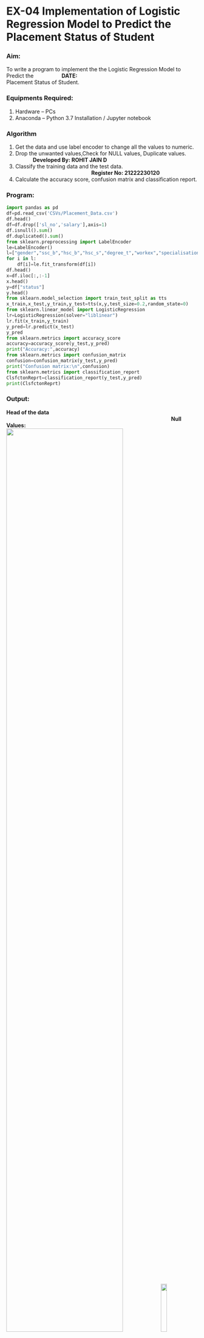 # EX-04 Implementation of Logistic Regression Model to Predict the Placement Status of Student
### Aim:
To write a program to implement the the Logistic Regression Model to Predict the &emsp;&emsp;&emsp;&emsp;&emsp;**DATE:** <br>Placement Status of Student.
### Equipments Required:
1. Hardware – PCs
2. Anaconda – Python 3.7 Installation / Jupyter notebook
### Algorithm
1. Get the data and use label encoder to change all the values to numeric.
2. Drop the unwanted values,Check for NULL values, Duplicate values. &emsp;&emsp;&emsp; **Developed By: ROHIT JAIN D**
3. Classify the training data and the test data. &emsp;&emsp;&emsp;&emsp;&emsp;&emsp;&emsp;&emsp;&emsp;&emsp;&emsp;&emsp;&emsp;&emsp; **Register No: 21222230120**
4. Calculate the accuracy score, confusion matrix and classification report.
### Program:
```Python
import pandas as pd
df=pd.read_csv('CSVs/Placement_Data.csv')
df.head()
df=df.drop(['sl_no','salary'],axis=1)
df.isnull().sum()
df.duplicated().sum()
from sklearn.preprocessing import LabelEncoder
le=LabelEncoder()
l=["gender","ssc_b","hsc_b","hsc_s","degree_t","workex","specialisation","status"]
for i in l:
    df[i]=le.fit_transform(df[i])
df.head()
x=df.iloc[:,:-1]
x.head()
y=df["status"]
y.head()
from sklearn.model_selection import train_test_split as tts
x_train,x_test,y_train,y_test=tts(x,y,test_size=0.2,random_state=0)
from sklearn.linear_model import LogisticRegression
lr=LogisticRegression(solver="liblinear") 
lr.fit(x_train,y_train)
y_pred=lr.predict(x_test)
y_pred
from sklearn.metrics import accuracy_score
accuracy=accuracy_score(y_test,y_pred)
print("Accuracy:",accuracy)
from sklearn.metrics import confusion_matrix
confusion=confusion_matrix(y_test,y_pred)
print("Confusion matrix:\n",confusion)
from sklearn.metrics import classification_report
ClsfctonReprt=classification_report(y_test,y_pred)
print(ClsfctonReprt)
```
### Output:

**Head of the data** &emsp;&emsp;&emsp;&emsp;&emsp;&emsp;&emsp;&emsp;&emsp;&emsp;&emsp;&emsp;&emsp;&emsp;&emsp;&emsp;&emsp;&emsp;&emsp;&emsp;&emsp;&emsp;&emsp;&emsp;&emsp;&emsp;&emsp;&emsp;&emsp;&emsp;&emsp;**Null Values:** <br><img width=78%  src="https://github.com/ROHITJAIND/EX-04-Implementation-of-LogisticRegressionModel-to-Predict-Placement-Status-of-Student/assets/118707073/103f4b61-f18b-4ccc-9487-85593b7f57b1">&emsp;<img width=18%  src="https://github.com/ROHITJAIND/EX-04-Implementation-of-LogisticRegressionModel-to-Predict-Placement-Status-of-Student/assets/118707073/2804d344-d07e-4072-b077-15d0bf4abb66"><br><br><br>
**Transformed Data:**&emsp;&emsp;&emsp;&emsp;&emsp;&emsp;&emsp;&emsp;&emsp;&emsp;&emsp;&emsp;&emsp;&emsp;&emsp;&emsp;**X Values:**
<br><img height=10% width=48% src="https://github.com/ROHITJAIND/EX-04-Implementation-of-LogisticRegressionModel-to-Predict-Placement-Status-of-Student/assets/118707073/f978df0f-2acd-485a-a877-0ff84d2f9b8e">&emsp;<img height=10% width=48% src="https://github.com/ROHITJAIND/EX-04-Implementation-of-LogisticRegressionModel-to-Predict-Placement-Status-of-Student/assets/118707073/d946cbc1-3e48-4072-a2f8-638d05d0152c"><br><br><br>

**Y Values:** &emsp;&emsp;&emsp;&emsp;&emsp;&emsp;&emsp;&emsp;&emsp;**Y Predicted Values:** <br>
<img src="https://github.com/ROHITJAIND/EX-04-Implementation-of-LogisticRegressionModel-to-Predict-Placement-Status-of-Student/assets/118707073/d4ce126e-85b9-4582-9761-ecad545e63f5">&emsp;<img valign=top src="https://github.com/ROHITJAIND/EX-04-Implementation-of-LogisticRegressionModel-to-Predict-Placement-Status-of-Student/assets/118707073/8b0b67a9-c0ca-497a-b339-63284c8cc3b9"><br><br><br>
**Accuracy:**&emsp;&emsp;&emsp;&emsp;&emsp;&emsp;&emsp;&emsp;&emsp;&emsp;**Confusion Matrix:**&emsp;&emsp;&emsp;&emsp;**Classification Report:**
<br>
<img valign=top src="https://github.com/ROHITJAIND/EX-04-Implementation-of-LogisticRegressionModel-to-Predict-Placement-Status-of-Student/assets/118707073/b843bb97-c5a7-48d7-8d83-a71eaa7d572a">&emsp;&emsp;<img valign=top src="https://github.com/ROHITJAIND/EX-04-Implementation-of-LogisticRegressionModel-to-Predict-Placement-Status-of-Student/assets/118707073/b655b68f-0c41-44a4-b80c-c76d60159005">&emsp;&emsp;&emsp;&emsp;<img valign=top src="https://github.com/ROHITJAIND/EX-04-Implementation-of-LogisticRegressionModel-to-Predict-Placement-Status-of-Student/assets/118707073/8260f1c9-eefa-4d64-ab41-c4afee548660">

### Result:
Thus the program to implement the the Logistic Regression Model to Predict the Placement Status of Student is written and verified using python programming.
